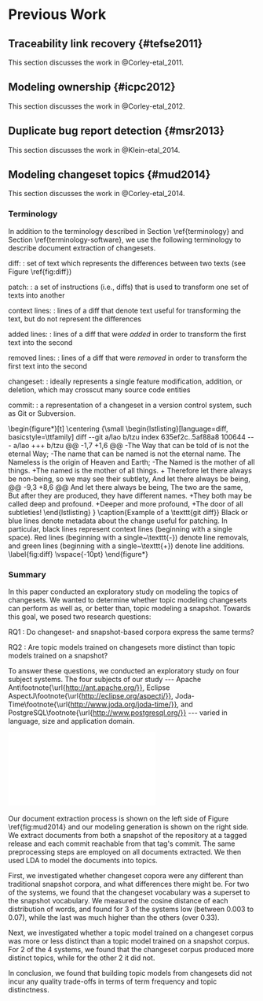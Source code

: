 # Previous Work

## Traceability link recovery {#tefse2011}

This section discusses the work in @Corley-etal_2011.

## Modeling ownership {#icpc2012}

This section discusses the work in @Corley-etal_2012.

## Duplicate bug report detection {#msr2013}

This section discusses the work in @Klein-etal_2014.

## Modeling changeset topics {#mud2014}

This section discusses the work in @Corley-etal_2014.

### Terminology

In addition to the terminology described in Section \ref{terminology} and
Section \ref{terminology-software}, we use the following terminology to
describe document extraction of changesets.

diff:
:   set of text which represents the differences between two texts (see Figure
\ref{fig:diff})

patch:
:   a set of instructions (i.e., diffs) that is used to transform one set of
texts into another

context lines:
:   lines of a diff that denote text useful for transforming the text, but do
not represent the differences

added lines:
:   lines of a diff that were *added* in order to transform the first text into
the second

removed lines:
:   lines of a diff that were *removed* in order to transform the first text into
the second

changeset:
:   ideally represents a single feature modification, addition, or deletion,
which may crosscut many source code entities

commit:
:   a representation of a changeset in a version control system, such as Git or
Subversion.

\begin{figure*}[t]
\centering
{\small
\begin{lstlisting}[language=diff, basicstyle=\ttfamily]
diff --git a/lao b/tzu
index 635ef2c..5af88a8 100644
--- a/lao
+++ b/tzu
@@ -1,7 +1,6 @@
-The Way that can be told of is not the eternal Way;
-The name that can be named is not the eternal name.
 The Nameless is the origin of Heaven and Earth;
-The Named is the mother of all things.
+The named is the mother of all things.
+
 Therefore let there always be non-being,
   so we may see their subtlety,
 And let there always be being,
@@ -9,3 +8,6 @@ And let there always be being,
 The two are the same,
 But after they are produced,
   they have different names.
+They both may be called deep and profound.
+Deeper and more profound,
+The door of all subtleties!
\end{lstlisting}
}
\caption{Example of a \texttt{git diff}}
Black or blue lines denote metadata about the change useful for patching.
In particular, black lines represent context lines (beginning with a single space).
Red lines (beginning with a single~\texttt{-}) denote line removals,
and green lines (beginning with a single~\texttt{+}) denote line additions.
\label{fig:diff}
\vspace{-10pt}
\end{figure*}


### Summary


In this paper conducted an exploratory study on modeling the topics of
changesets. We wanted to determine whether topic modeling changesets can
perform as well as, or better than, topic modeling a snapshot. Towards this
goal, we posed two research questions:

RQ1
:   Do changeset- and snapshot-based corpora express the same terms?

RQ2
:   Are topic models trained on changesets more distinct than topic models
trained on a snapshot?

To answer these questions, we conducted an exploratory study on four subject
systems. The four subjects of our study --- Apache
Ant\footnote{\url{http://ant.apache.org/}}, Eclipse
AspectJ\footnote{\url{http://eclipse.org/aspectj/}},
Joda-Time\footnote{\url{http://www.joda.org/joda-time/}}, and
PostgreSQL\footnote{\url{http://www.postgresql.org/}} --- varied in language,
size and application domain.

![Extraction and Modeling Process \label{fig:mud2014}](figures/mud2014.pdf)

Our document extraction process is shown on the left side of Figure
\ref{fig:mud2014} and our modeling generation is shown on the right side. We
extract documents from both a snapshot of the repository at a tagged release
and each commit reachable from that tag's commit. The same preprocessing steps
are employed on all documents extracted. We then used LDA to model the
documents into topics.

First, we investigated whether changeset copora were any different than
traditional snapshot corpora, and what differences there might be. For two of
the systems, we found that the changeset vocabulary was a superset to the
snapshot vocabulary. We measured the cosine distance of each distribution of
words, and found for 3 of the systems low (between 0.003 to 0.07), while the
last was much higher than the others (over 0.33).

Next, we investigated whether a topic model trained on a changeset corpus was
more or less distinct than a topic model trained on a snapshot corpus. For 2 of
the 4 systems, we found that the changeset corpus produced more distinct
topics, while for the other 2 it did not.

In conclusion, we found that building topic models from changesets did not
incur any quality trade-offs in terms of term frequency and topic distinctness.
